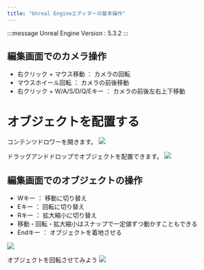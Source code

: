 ```yaml
---
title: "Unreal Engineエディターの基本操作"
---
```

:::message
Unreal Engine Version : 5.3.2
:::

## 編集画面でのカメラ操作
- 右クリック + マウス移動 ： カメラの回転
- マウスホイール回転 ： カメラの前後移動
- 右クリック + W/A/S/D/Q/Eキー ： カメラの前後左右上下移動

# オブジェクトを配置する

コンテンツドロワーを開きます。
![](https://storage.googleapis.com/zenn-user-upload/6d9118d788a5-20240113.png)

ドラッグアンドドロップでオブジェクトを配置できます。
![](https://storage.googleapis.com/zenn-user-upload/93c79280f9aa-20240702.png)

## 編集画面でのオブジェクトの操作
- Wキー ： 移動に切り替え
- Eキー ： 回転に切り替え
- Rキー ： 拡大縮小に切り替え
- 移動・回転・拡大縮小はスナップで一定値ずつ動かすこともできる
- Endキー ： オブジェクトを着地させる

![](https://storage.googleapis.com/zenn-user-upload/5565923879ad-20240113.png)

オブジェクトを回転させてみよう
![](https://storage.googleapis.com/zenn-user-upload/cf6357119852-20240702.png)